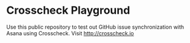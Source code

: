 # Crosscheck Playground
Use this public repository to test out GitHub issue synchronization with Asana using Crosscheck. Visit http://crosscheck.io
